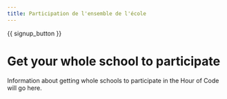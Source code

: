 ```yaml
---
title: Participation de l'ensemble de l'école
---
```


{{ signup_button }}

# Get your whole school to participate

Information about getting whole schools to participate in the Hour of Code will go here.
